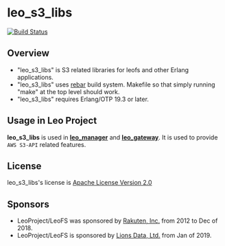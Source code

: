 # leo_s3_libs

[![Build Status](https://secure.travis-ci.org/leo-project/leo_s3_libs.png?branch=develop)](http://travis-ci.org/leo-project/leo_s3_libs)

## Overview

* "leo_s3_libs" is S3 related libraries for leofs and other Erlang applications.
* "leo_s3_libs" uses [rebar](https://github.com/rebar/rebar) build system. Makefile so that simply running "make" at the top level should work.
* "leo_s3_libs" requires Erlang/OTP 19.3 or later.


## Usage in Leo Project

**leo_s3_libs** is used in [**leo_manager**](https://github.com/leo-project/leo_manager) and [**leo_gateway**](https://github.com/leo-project/leo_gateway).
It is used to provide ``AWS S3-API`` related features.

## License

leo_s3_libs's license is [Apache License Version 2.0](http://www.apache.org/licenses/LICENSE-2.0.html)

## Sponsors

* LeoProject/LeoFS was sponsored by [Rakuten, Inc.](https://global.rakuten.com/corp/) from 2012 to Dec of 2018.
* LeoProject/LeoFS is sponsored by [Lions Data, Ltd.](https://lions-data.com/) from Jan of 2019.

